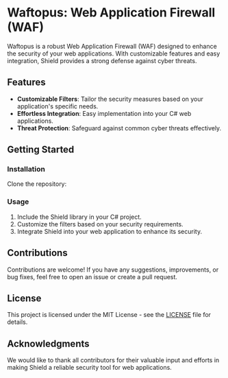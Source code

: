 # Waftopus: Web Application Firewall (WAF)

Waftopus is a robust Web Application Firewall (WAF) designed to enhance the security of your web applications. With customizable features and easy integration, Shield provides a strong defense against cyber threats.

## Features

- **Customizable Filters**: Tailor the security measures based on your application's specific needs.
- **Effortless Integration**: Easy implementation into your C# web applications.
- **Threat Protection**: Safeguard against common cyber threats effectively.

## Getting Started

### Installation

Clone the repository:

### Usage

1. Include the Shield library in your C# project.
2. Customize the filters based on your security requirements.
3. Integrate Shield into your web application to enhance its security.

## Contributions

Contributions are welcome! If you have any suggestions, improvements, or bug fixes, feel free to open an issue or create a pull request.

## License

This project is licensed under the MIT License - see the [LICENSE](LICENSE) file for details.

## Acknowledgments

We would like to thank all contributors for their valuable input and efforts in making Shield a reliable security tool for web applications.

